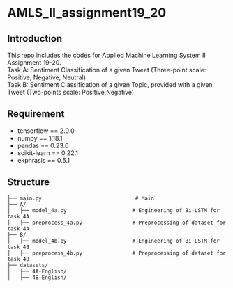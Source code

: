# AMLS_II_assignment19_20

## Introduction
This repo includes the codes for Applied Machine Learning System II Assignment 19-20. <br>
Task A: Sentiment Classification of a given Tweet (Three-point scale: Positive, Negative, Neutral) <br>
Task B: Sentiment Classification of a given Topic, provided with a given Tweet (Two-points scale: Positive,Negative) <br>

## Requirement
* tensorflow == 2.0.0
* numpy == 1.18.1
* pandas == 0.23.0
* scikit-learn == 0.22.1
* ekphrasis == 0.5.1

## Structure

    ├── main.py                              # Main  
    ├── A/
    │   ├── model_4a.py                     # Engineering of Bi-LSTM for task 4A
    │   ├── preprocess_4a.py                # Preprocessing of dataset for task 4A
    ├── B/
    │   ├── model_4b.py                     # Engineering of Bi-LSTM for task 4B
    │   ├── preprocess_4b.py                # Preprocessing of dataset for task 4B
    ├── datasets/
    │   ├── 4A-English/
    │   ├── 4B-English/
